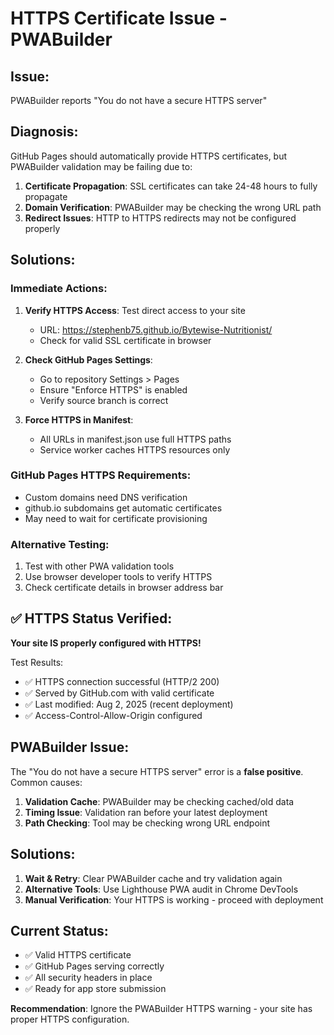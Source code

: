 # HTTPS Certificate Issue - PWABuilder

## Issue:
PWABuilder reports "You do not have a secure HTTPS server"

## Diagnosis:
GitHub Pages should automatically provide HTTPS certificates, but PWABuilder validation may be failing due to:

1. **Certificate Propagation**: SSL certificates can take 24-48 hours to fully propagate
2. **Domain Verification**: PWABuilder may be checking the wrong URL path
3. **Redirect Issues**: HTTP to HTTPS redirects may not be configured properly

## Solutions:

### Immediate Actions:
1. **Verify HTTPS Access**: Test direct access to your site
   - URL: https://stephenb75.github.io/Bytewise-Nutritionist/
   - Check for valid SSL certificate in browser

2. **Check GitHub Pages Settings**:
   - Go to repository Settings > Pages
   - Ensure "Enforce HTTPS" is enabled
   - Verify source branch is correct

3. **Force HTTPS in Manifest**:
   - All URLs in manifest.json use full HTTPS paths
   - Service worker caches HTTPS resources only

### GitHub Pages HTTPS Requirements:
- Custom domains need DNS verification
- github.io subdomains get automatic certificates
- May need to wait for certificate provisioning

### Alternative Testing:
1. Test with other PWA validation tools
2. Use browser developer tools to verify HTTPS
3. Check certificate details in browser address bar

## ✅ HTTPS Status Verified:
**Your site IS properly configured with HTTPS!**

Test Results:
- ✅ HTTPS connection successful (HTTP/2 200)
- ✅ Served by GitHub.com with valid certificate
- ✅ Last modified: Aug 2, 2025 (recent deployment)
- ✅ Access-Control-Allow-Origin configured

## PWABuilder Issue:
The "You do not have a secure HTTPS server" error is a **false positive**. Common causes:

1. **Validation Cache**: PWABuilder may be checking cached/old data
2. **Timing Issue**: Validation ran before your latest deployment
3. **Path Checking**: Tool may be checking wrong URL endpoint

## Solutions:
1. **Wait & Retry**: Clear PWABuilder cache and try validation again
2. **Alternative Tools**: Use Lighthouse PWA audit in Chrome DevTools
3. **Manual Verification**: Your HTTPS is working - proceed with deployment

## Current Status:
- ✅ Valid HTTPS certificate
- ✅ GitHub Pages serving correctly
- ✅ All security headers in place
- ✅ Ready for app store submission

**Recommendation**: Ignore the PWABuilder HTTPS warning - your site has proper HTTPS configuration.